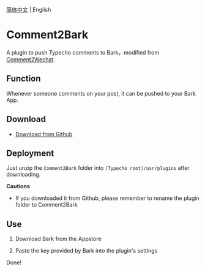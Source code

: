 [简体中文](https://github.com/JDYuuki/Comment2Bark) | English
# Comment2Bark
A plugin to push Typecho comments to Bark，modified from [Comment2Wechat](https://github.com/Tsuk1ko/Comment2Wechat).

## Function
Whenever someone comments on your post, it can be pushed to your Bark App.   


## Download
- [Download from Github](https://github.com/JDYuuki/Commont2Bark/archive/refs/heads/main.zip "从 Github 下载")

## Deployment
Just unzip the `Comment2Bark` folder into `(Typecho root)/usr/plugins` after downloading. 

**Cautions**
- If you downloaded it from Github, please remember to rename the plugin folder to Comment2Bark

## Use
1. Download Bark from the Appstore

2. Paste the key provided by Bark into the plugin's settings
 
Done!
